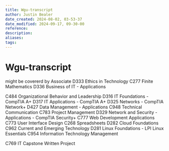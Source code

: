 ```yaml
---
title: Wgu-transcript
author: Justin Bealer
date_created: 2024-08-02, 03-53-37
date_modified: 2024-09-17, 09-30-00
reference: 
description: 
aliases: 
tags: 
---
```

# Wgu-transcript

might be covererd by Associate
D333 Ethics in Technology
C277 Finite Mathematics
D336 Business of IT - Applications

C484 Organizational Behavior and Leadership
D316 IT Foundations - CompTIA A+
D317 IT Applications - CompTIA A+
D325 Networks - CompTIA Network+
D427 Data Management - Applications
C948 Technical Communication
C783 Project Management
D329 Network and Security - Applications - CompTIA Security+
C777 Web Development Applications
C773 User Interface Design
C268 Spreadsheets
D282 Cloud Foundations
C962 Current and Emerging Technology
D281 Linux Foundations - LPI Linux Essentials
C954 Information Technology Management

C769 IT Capstone Written Project
